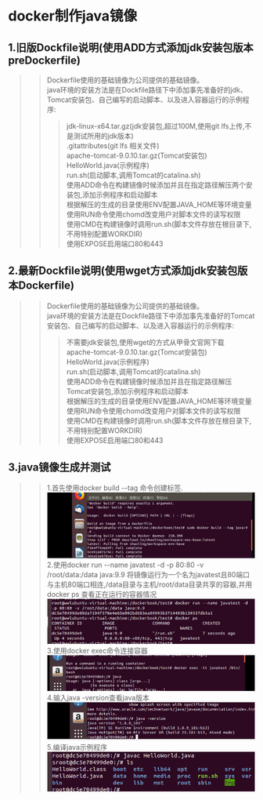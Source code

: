 # docker制作java镜像
## 1.旧版Dockfile说明(使用ADD方式添加jdk安装包版本preDockerfile)
>>Dockerfile使用的基础镜像为公司提供的基础镜像。<br>
>>java环境的安装方法是在Dockfile路径下中添加事先准备好的jdk、Tomcat安装包、自己编写的启动脚本、以及进入容器运行的示例程序:<br>
>>>jdk-linux-x64.tar.gz(jdk安装包,超过100M,使用git lfs上传,不是测试所用的jdk版本)<br>
>>>.gitattributes(git lfs 相关文件)<br>
>>>apache-tomcat-9.0.10.tar.gz(Tomcat安装包)<br>
>>>HelloWorld.java(示例程序)<br>
>>>run.sh(启动脚本,调用Tomcat的catalina.sh)<br>
>>使用ADD命令在构建镜像时候添加并且在指定路径解压两个安装包,添加示例程序和启动脚本<br>
>>根据解压的生成的目录使用ENV配置JAVA_HOME等环境变量<br>
>>使用RUN命令使用chomd改变用户对脚本文件的读写权限<br>
>>使用CMD在构建镜像时调用run.sh(脚本文件存放在根目录下,不用特别配置WORKDIR)<br>
>>使用EXPOSE启用端口80和443<br>
## 2.最新Dockfile说明(使用wget方式添加jdk安装包版本Dockerfile)
>>Dockerfile使用的基础镜像为公司提供的基础镜像。<br>
>>java环境的安装方法是在Dockfile路径下中添加事先准备好的Tomcat安装包、自己编写的启动脚本、以及进入容器运行的示例程序:<br>
>>>不需要jdk安装包,使用wget的方式从甲骨文官网下载<br>
>>>apache-tomcat-9.0.10.tar.gz(Tomcat安装包)<br>
>>>HelloWorld.java(示例程序)<br>
>>>run.sh(启动脚本,调用Tomcat的catalina.sh)<br>
>>使用ADD命令在构建镜像时候添加并且在指定路径解压Tomcat安装包,添加示例程序和启动脚本<br>
>>根据解压的生成的目录使用ENV配置JAVA_HOME等环境变量<br>
>>使用RUN命令使用chomd改变用户对脚本文件的读写权限<br>
>>使用CMD在构建镜像时调用run.sh(脚本文件存放在根目录下,不用特别配置WORKDIR)<br>
>>使用EXPOSE启用端口80和443<br>
## 3.java镜像生成并测试

>>1.首先使用docker build --tag 命令创建标签.<br>
![Ubuntu执行图](https://github.com/wwlcode/photo/blob/master/1.png)<br>
>>2.使用docker run --name javatest -d -p 80:80 -v /root/data:/data java:9.9 将镜像运行为一个名为javatest且80端口与主机80端口相连,/data目录与主机/root/data目录共享的容器,并用docker ps 查看正在运行的容器情况<br>
![Ubuntu执行图](https://github.com/wwlcode/photo/blob/master/2.png)<br>
>>3.使用docker exec命令连接容器<br>
![Ubuntu执行图](https://github.com/wwlcode/photo/blob/master/3.png)<br>
>>4.输入java -version查看java版本<br>
![Ubuntu执行图](https://github.com/wwlcode/photo/blob/master/4.png)<br>
>>5.编译java示例程序<br>
![Ubuntu执行图](https://github.com/wwlcode/photo/blob/master/5.png)<br>

